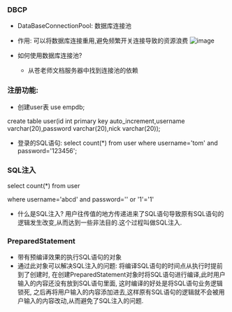 

### DBCP

* DataBaseConnectionPool: 数据库连接池
* 作用: 可以将数据库连接重用,避免频繁开关连接导致的资源浪费
![image](C:\Users\Administrator\Desktop\笔记\04\文件\image.png)


* 如何使用数据库连接池?
    * 从苍老师文档服务器中找到连接池的依赖


### 注册功能:

* 创建user表
use empdb;

create table user(id int primary key auto_increment,username varchar(20),password varchar(20),nick varchar(20));

* 登录的SQL语句: 
select count(*) from user where username='tom' and password='123456';

### SQL注入

select count(*) from user 

where username='abcd' and password='' or '1'='1' 

* 什么是SQL注入? 
用户往传值的地方传递进来了SQL语句导致原有SQL语句的逻辑发生改变,从而达到一些非法目的.这个过程叫做SQL注入.

### PreparedStatement

* 带有预编译效果的执行SQL语句的对象
* 通过此对象可以解决SQL注入的问题:
将编译SQL语句的时间点从执行时提前到了创建时, 在创建PreparedStatement对象时将SQL语句进行编译,此时用户输入的内容还没有放到SQL语句里面, 这时编译的好处是将SQL语句业务逻辑锁死, 之后再将用户输入的内容添加进去,这样原有SQL语句的逻辑就不会被用户输入的内容改动,从而避免了SQL注入的问题.



